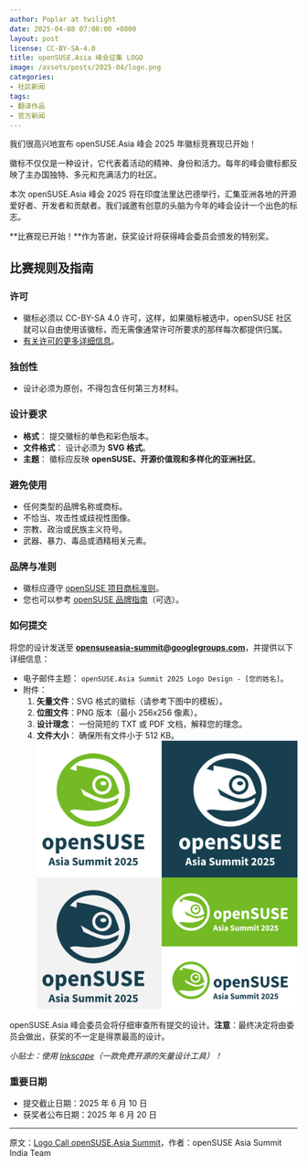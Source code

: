 ```yaml
---
author: Poplar at twilight
date: 2025-04-08 07:00:00 +0800
layout: post
license: CC-BY-SA-4.0
title: openSUSE.Asia 峰会征集 LOGO
image: /assets/posts/2025-04/logo.png
categories:
- 社区新闻
tags:
- 翻译作品
- 官方新闻
---
```


我们很高兴地宣布 openSUSE.Asia 峰会 2025 年徽标竞赛现已开始！

徽标不仅仅是一种设计，它代表着活动的精神、身份和活力。每年的峰会徽标都反映了主办国独特、多元和充满活力的社区。

本次 openSUSE.Asia 峰会 2025 将在印度法里达巴德举行，汇集亚洲各地的开源爱好者、开发者和贡献者。我们诚邀有创意的头脑为今年的峰会设计一个出色的标志。

**比赛现已开始！**作为答谢，获奖设计将获得峰会委员会颁发的特别奖。

## 比赛规则及指南

### 许可

- 徽标必须以 CC-BY-SA 4.0 许可，这样，如果徽标被选中，openSUSE 社区就可以自由使用该徽标，而无需像通常许可所要求的那样每次都提供归属。
- [有关许可的更多详细信息]。

[有关许可的更多详细信息]: https://en.opensuse.org/openSUSE:Accepted_licences

### 独创性

- 设计必须为原创，不得包含任何第三方材料。

### 设计要求

- **格式**： 提交徽标的单色和彩色版本。
- **文件格式**： 设计必须为 **SVG 格式**。
- **主题**： 徽标应反映 **openSUSE、开源价值观和多样化的亚洲社区**。

### 避免使用

- 任何类型的品牌名称或商标。
- 不恰当、攻击性或歧视性图像。
- 宗教、政治或民族主义符号。
- 武器、暴力、毒品或酒精相关元素。

### 品牌与准则

- 徽标应遵守 [openSUSE 项目商标准则]。
- 您也可以参考 [openSUSE 品牌指南]（可选）。

[openSUSE 项目商标准则]: https://en.opensuse.org/File:OpenSUSE_Trademark_Guidelines.pdf
[openSUSE 品牌指南]: https://opensuse.github.io/branding-guidelines/

### 如何提交

将您的设计发送至 **opensuseasia-summit@googlegroups.com**，并提供以下详细信息：

- 电子邮件主题： `openSUSE.Asia Summit 2025 Logo Design - [您的姓名]`。
- 附件：
    1. **矢量文件**：SVG 格式的徽标（请参考下图中的模板）。
    1. **位图文件**：PNG 版本（最小 256x256 像素）。
    1. **设计理念**： 一份简短的 TXT 或 PDF 文档，解释您的理念。
    1. **文件大小**： 确保所有文件小于 512 KB。
    ![](/assets/posts/2025-04/logo.png)

openSUSE.Asia 峰会委员会将仔细审查所有提交的设计。**注意**：最终决定将由委员会做出，获奖的不一定是得票最高的设计。

*小贴士：使用 [Inkscape]（一款免费开源的矢量设计工具）！*

[Inkscape]: https://inkscape.org/

### 重要日期

- 提交截止日期：2025 年 6 月 10 日
- 获奖者公布日期：2025 年 6 月 20 日

----

原文：[Logo Call openSUSE.Asia Summit](https://news.opensuse.org/2025/04/07/osas-logo-competition/)，作者：openSUSE Asia Summit India Team